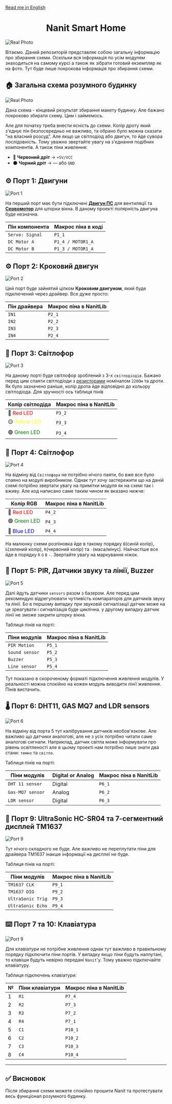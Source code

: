 [Read me in English](README.md)

<center> 

# Nanit Smart Home 

</center>

![Real Photo](/images/ud_v3.1.png)

Вітаємо. Даний репозиторій представляє собою загальну інформацію про збирання схеми. Оскільки вся інформація по усім модулям знаходиться на самому курсі а також як зібрати готовий екземпляр як на фото. Тут буде лише покрокова інформація про збирання схеми. 

## 🏠 Загальна схема розумного будинку

![Real Photo](/images/UD_StandAlone_Full.png)

Дана схема - кінцевий результат збирання макету будинку. Але бажано покроково збирати схему. Цим і займемось.

Але для початку треба внести ясність до схеми. Колір дроту який з'єднує пін безпосередньо не важливо, та обрано було можна сказати "на власний розсуд". Але якщо це світлодіод або двигун, то йде сувора послідовність. Тому уважно звертайте увагу на з'єднання подібних компонентів. А також піни живлення: 
- 🔴 **Червоний дріт** -> `+5V/VCC`
- ⚫ **Чорний дріт** ->  &mdash; або `GND`

## ⚙️ Порт 1: Двигуни

![Port 1](/images/UD_StandAlone_Port1.png)

На перший порт має бути підключені <u>**Двигун ПС**</u> для вентиляції та <u>**Сервомотор**</u> для шторки вікна. В даному проекті полярність двигуна буде незначна.

| Пін компонента | Макрос піна в коді |
| ----------- | ----------- |
| `Servo: Signal` | `P1_1` |
| `DC Motor A` | `P1_4 / MOTOR1_A` | 
| `DC Motor B` | `P1_3 / MOTOR1_A` | 

## ⚙️ Порт 2: Кроковий двигун

![Port 2](/images/UD_StandAlone_Port2.png)

Цей порт буде зайнятий цілком **Кроковим двигуном**, який буде підключений через драйвер. Все дуже просто:

| Пін драйвера | Макрос піна в NanitLib |
| ----------- | ----------- | 
| `IN1` | `P2_1` |
| `IN2` | `P2_2` | 
| `IN3` | `P2_3` |
| `IN4` | `P2_4` |

## 🚦 Порт 3: Світлофор

![Port 3](/images/UD_StandAlone_Port3.png)

На даному порті буде світлофор зроблений з 3-х `світлодіодів`. Бажано перед цим спаяти світлодіоди з <u>резисторами</u> номіналом `220Ом` та дроти. Як було зазначено раніше, колір дрота йде відповідно до кольору світлодіода. Для зручності ось таблиця пінів

| Колір світлодіда | Макрос піна в NanitLib |
| ----------- | ----------- | 
| 🔴 <font color="red">Red LED</font> | `P3_2` |
| 🟡 <font color="yellow">Yellow LED</font> | `P3_3` |
| 🟢 <font color="green">Green LED</font> | `P3_4` |

## 🌈 Порт 4: Світлофор

![Port 4](/images/UD_StandAlone_Port4.png)

На відміну від `Світлофора` не потрібно нічого паяти, бо вже все було спаяно на модулі виробником. Однак тут хочу застережити що на даній схемі потрібно звертати увагу на примітки модуля як на схемі так і вживу. Але код написано саме таким чином як вказано нижче:

| Колір RGB | Макрос піна в NanitLib |
| ----------- | ----------- | 
| 🔴 <font color="red">Red LED</font> | `P4_2` |
| 🟢 <font color="green">Green LED</font> | `P4_3` |
| 🔵 <font color="blue">Blue LED</font> | `P4_4` |

На малюнку схеми розпіновка йде в такому порядку `B`(синій колір), `G`(зелений колір), `R`(червоний колір) та `-`(маса/мінус). Найчастіше все йде в порядку `R` `G` `B` `-`. Звертайте увагу на маркування ніжок.

## 🎯 Порт 5: PIR, Датчики звуку та лінії, Buzzer

![Port 5](/images/UD_StandAlone_Port5.png)

Далі йдуть датчики `sensors` разом з базером. Але перед цим рекомендую відрегулювати чутливість компараторів для датчиків звуку та лінії. Бо в першому випадку при звуковій сигналізації датчик може на це зреагувати і сигналізація буде циклічна. у другому випадку датчик лінії не зможе закрити шторку вікна.

Таблиця пінів на порті:

| Піни модулів | Макрос піна в NanitLib |
| ----------- | ----------- | 
| `PIR Motion` | `P5_1` |
| `Sound sensor` | `P5_2` |
| `Buzzer` | `P5_3` |
| `Line sensor` | `P5_4` |

Тут показано в скороченому форматі підключення живлення модулів. У реальності можна спокійно на кожен модуль виводити лінії живлення. Пінів вистачить.

## 🌡️ Порт 6: DHT11, GAS MQ7 and LDR sensors

![Port 6](/images/UD_StandAlone_Port6.png)

На відміну від порта 5 тут калібрування датчиків необов'язкове. Але важливо що датчики аналогові, але не з усіх потрібно читати саме аналогові сигнали. Наприклад, датчик світла може інформувати про рівень освітленості але в цьому проекті нам потрібно лише знати два стани: `темно` та `світло`.

Таблиця пінів на порті:

| Піни модулів | Digital or Analog | Макрос піна в NanitLib |
| ----------- | ----------- | ----------- | 
| `DHT 11 sensor` | Digital | `P6_1` |
| `Gas-MQ7 sensor ` | Analog | `P6_2` |
| `LDR sensor` | Digital | `P6_3` |

## 📏 Порт 9: UltraSonic HC-SR04 та 7-сегментний дисплей TM1637

![Port 9](/images/UD_StandAlone_Port9.png) 

Тут нічого складного не буде. Але важливо не переплутати піни для драйвера TM1637 інакше інформації на дисплеї не буде.

Таблиця пінів на порті:

| Піни модулів | Макрос піна в NanitLib |
| ----------- | ----------- |  
| `TM1637 CLK` | `P9_1` |
| `TM1637 DIO` | `P9_2` |
| `UltraSonic Trig` | `P9_3` |
| `UltraSonic Echo` | `P9_4` |

## ⌨️ Порт 7 та 10: Клавіатура

![Port 9](/images/UD_StandAlone_Keypad.png)

Для клавіатури не потрібне живлення однак тут важливо в правильному порядку підключити піни портів. У випадку якщо піни будуть наплутані, то клавіши будуть невірно передані `Nanit`'у. Тому уважно підключайте клавіатуру.

Таблиця підключень клавіатури:

| № | Піни клавіатури | Макрос піна в NanitLib |
| ----------- | ----------- | ----------- |  
| 1 | `R1` | `P7_4` |
| 2 | `R2` | `P7_3` |
| 3 | `R3` | `P7_2` |
| 4 | `R4` | `P7_1` |
| 5 | `C1` | `P10_1` |
| 6 | `C2` | `P10_2` |
| 7 | `C3` | `P10_3` |
| 8 | `C4` | `P10_4` |

---

## ✅ Висновок

Після збирання схеми можете спокійно прошити Nanit та протестувати весь функціонал розумного будинку.